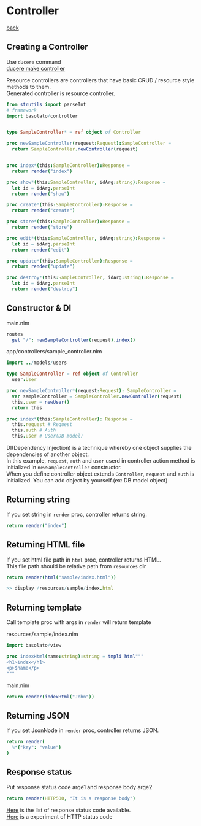 Controller
===
[back](../README.md)

## Creating a Controller
Use `ducere` command  
[ducere make controller](./ducere.md#controller)

Resource controllers are controllers that have basic CRUD / resource style methods to them.  
Generated controller is resource controller.

```nim
from strutils import parseInt
# framework
import basolato/controller


type SampleController* = ref object of Controller

proc newSampleController(request:Request):SampleController =
  return SampleController.newController(request)


proc index*(this:SampleController):Response =
  return render("index")

proc show*(this:SampleController, idArg:string):Response =
  let id = idArg.parseInt
  return render("show")

proc create*(this:SampleController):Response =
  return render("create")

proc store*(this:SampleController):Response =
  return render("store")

proc edit*(this:SampleController, idArg:string):Response =
  let id = idArg.parseInt
  return render("edit")

proc update*(this:SampleController):Response =
  return render("update")

proc destroy*(this:SampleController, idArg:string):Response =
  let id = idArg.parseInt
  return render("destroy")

```
## Constructor & DI
main.nim
```nim
routes
  get "/": newSampleController(request).index()

```

app/controllers/sample_controller.nim
```nim
import ../models/users

type SampleController = ref object of Controller
  user:User

proc newSampleController*(request:Request): SampleController =
  var sampleController = SampleController.newController(request)
  this.user = newUser()
  return this

proc index*(this:SampleController): Response =
  this.request # Request
  this.auth # Auth
  this.user # User(DB model)
```
DI(Dependency Injection) is a technique whereby one object supplies the dependencies of another object.  
In this example, `request`, `auth` and `user` userd in controller action method is initialized in `newSampleController` constructor.  
When you define controller object extends `Controller`, `request` and `auth` is initialized. You can add object by yourself.(ex: DB model object)




## Returning string
If you set string in `render` proc, controller returns string.
```nim
return render("index")
```

## Returning HTML file
If you set html file path in `html` proc, controller returns HTML.  
This file path should be relative path from `resources` dir

```nim
return render(html("sample/index.html"))

>> display /resources/sample/index.html
```

## Returning template
Call template proc with args in `render` will return template

resources/sample/index.nim
```nim
import basolato/view

proc indexHtml(name:string):string = tmpli html"""
<h1>index</h1>
<p>$name</p>
"""
```
main.nim
```nim
return render(indexHtml("John"))
```

## Returning JSON
If you set JsonNode in `render` proc, controller returns JSON.

```nim
return render(
  %*{"key": "value"}
)
```

## Response status
Put response status code arge1 and response body arge2
```nim
return render(HTTP500, "It is a response body")
```

[Here](https://nim-lang.org/docs/httpcore.html#10) is the list of response status code available.  
[Here](https://en.wikipedia.org/wiki/List_of_HTTP_status_codes) is a experiment of HTTP status code
